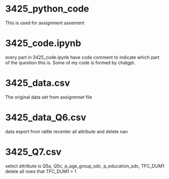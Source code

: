 # 3425_python_code
This is used for assignment assement
# 3425_code.ipynb
every part in 3425_code.ipynb have code comment to indicate which part of the question this is.
Some of my code is formed by chatgpt.
# 3425_data.csv
The original data set from assignmnet file
# 3425_data_Q6.csv
data export from rattle
recenter all attribute and delete nan
# 3425_Q7.csv
select attribute is Q5a, Q5c, p_age_group_sdc, p_education_sdc, TFC_DUM1
delete all rows that TFC_DUM1 = 1
